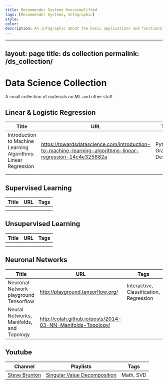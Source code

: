 ```yaml
---
title: Recommender Systems Oversimplified
tags: [Recommender Systems, Infographic]
style: 
color: 
description: An infographic about the basic applications and functionality of recommender systems.
---
```



---
layout: page
title: ds collection
permalink: /ds_collection/
---

# Data Science Collection

A small collection of materials on ML and other stuff.

## Linear & Logistic Regression

| Title         | URL           | Tags  |
| ------------- |---------------| ------|
| Introduction to Machine Learning Algorithms: Linear Regression | https://towardsdatascience.com/introduction-to-machine-learning-algorithms-linear-regression-14c4e325882a | Python, Gradient-Descent |
|  |  |  |
|  |  |  |

## Supervised Learning

| Title         | URL           | Tags  |
| ------------- |---------------| ------|
|  |  |  |
|  |  |  |

## Unsupervised Learning

| Title         | URL           | Tags  |
| ------------- |---------------| ------|
|  |  |  |
|  |  |  |

## Neuronal Networks

| Title         | URL           | Tags  |
| ------------- |---------------| ------|
| Neuronal Network playground Tensorflow | http://playground.tensorflow.org/ | Interactive, Classification, Regression |
| Neural Networks, Manifolds, and Topology      | http://colah.github.io/posts/2014-03-NN-Manifolds-Topology/ |  |


## Youtube

| Channel    | Playlists     | Tags |
|------------|---------------|------|
| [Steve Brunton](https://www.youtube.com/c/Eigensteve) | [Singular Value Decomposition](https://www.youtube.com/watch?v=gXbThCXjZFM&list=PLMrJAkhIeNNSVjnsviglFoY2nXildDCcv) | Math, SVD |
